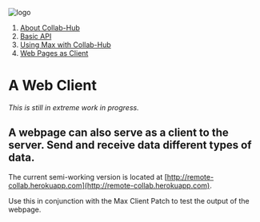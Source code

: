 [logo]:(/docs/images/Collab-Hub.png)

![logo][logo]

1. [About Collab-Hub](index.md)
2. [Basic API](api.md)
3. [Using Max with Collab-Hub](max.md)
4. [Web Pages as Client](web-client.md)


# A Web Client 
*This is still in extreme work in progress.*

## A webpage can also serve as a client to the server. Send and receive data different types of data. 

The current semi-working version is located at [http://remote-collab.herokuapp.com](http://remote-collab.herokuapp.com).

Use this in conjunction with the Max Client Patch to test the output of the webpage.

